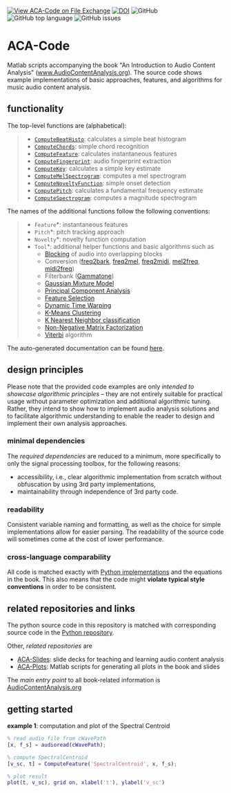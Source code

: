 [![View ACA-Code on File Exchange](https://www.mathworks.com/matlabcentral/images/matlab-file-exchange.svg)](https://www.mathworks.com/matlabcentral/fileexchange/104420-aca-code)
[![DOI](https://zenodo.org/badge/DOI/10.5281/zenodo.6478813.svg)](https://doi.org/10.5281/zenodo.6478813)
![GitHub](https://img.shields.io/github/license/alexanderlerch/ACA-Code)
![GitHub top language](https://img.shields.io/github/languages/top/alexanderlerch/ACA-Code)
![GitHub issues](https://img.shields.io/github/issues-raw/alexanderlerch/ACA-Code)

# ACA-Code
Matlab scripts accompanying the book "An Introduction to Audio Content Analysis" (www.AudioContentAnalysis.org). The source code shows example implementations of basic approaches, features, and algorithms for music audio content analysis.

## functionality
The top-level functions are (alphabetical):
> - [`ComputeBeatHisto`](https://github.com/alexanderlerch/ACA-Code/blob/master/ComputeBeatHisto.m): calculates a simple beat histogram
> - [`ComputeChords`](https://github.com/alexanderlerch/ACA-Code/blob/master/ComputeChords.m): simple chord recognition
> - [`ComputeFeature`](https://github.com/alexanderlerch/ACA-Code/blob/master/ComputeFeature.m): calculates instantaneous features 
> - [`ComputeFingerprint`](https://github.com/alexanderlerch/ACA-Code/blob/master/ComputeFingerprint.m): audio fingerprint extraction 
> - [`ComputeKey`](https://github.com/alexanderlerch/ACA-Code/blob/master/ComputeKey.m): calculates a simple key estimate
> - [`ComputeMelSpectrogram`](https://github.com/alexanderlerch/ACA-Code/blob/master/ComputeMelSpectrogram.m): computes a mel spectrogram
> - [`ComputeNoveltyFunction`](https://github.com/alexanderlerch/ACA-Code/blob/master/ComputeNoveltyFunction.m): simple onset detection
> - [`ComputePitch`](https://github.com/alexanderlerch/ACA-Code/blob/master/ComputePitch.m): calculates a fundamental frequency estimate
> - [`ComputeSpectrogram`](https://github.com/alexanderlerch/ACA-Code/blob/master/ComputeSpectrogram.m): computes a magnitude spectrogram

The names of the additional functions follow the following 
conventions:
> - `Feature`*: instantaneous features
> - `Pitch`*: pitch tracking approach
> - `Novelty`*: novelty function computation
> - `Tool`*: additional helper functions and basic algorithms such as 
>   - [Blocking](https://github.com/alexanderlerch/ACA-Code/blob/master/ToolBlockAudio.m) of audio into overlapping blocks
>   - Conversion ([freq2bark](https://github.com/alexanderlerch/ACA-Code/blob/masterToolFreq2Bark.m), [freq2mel](https://github.com/alexanderlerch/ACA-Code/blob/master/ToolFreq2Mel.m), [freq2midi](https://github.com/alexanderlerch/ACA-Code/blob/master/ToolFreq2Midi.m), [mel2freq](https://github.com/alexanderlerch/ACA-Code/blob/master/Mel2Freq.m), [midi2freq](https://github.com/alexanderlerch/ACA-Code/blob/master/ToolMidi2Freq.m))
>   - Filterbank ([Gammatone](https://github.com/alexanderlerch/ACA-Code/blob/master/ToolGammatoneFb.m))
>   - [Gaussian Mixture Model](https://github.com/alexanderlerch/ACA-Code/blob/master/ToolGmm.m)
>   - [Principal Component Analysis](https://github.com/alexanderlerch/ACA-Code/blob/master/ToolPca.m)
>   - [Feature Selection](https://github.com/alexanderlerch/ACA-Code/blob/master/ToolSeqFeatureSel.m)
>   - [Dynamic Time Warping](https://github.com/alexanderlerch/ACA-Code/blob/master/ToolSimpleDtw.m)
>   - [K-Means Clustering](https://github.com/alexanderlerch/ACA-Code/blob/master/ToolSimpleKmeans.m)
>   - [K Nearest Neighbor classification](https://github.com/alexanderlerch/ACA-Code/blob/master/ToolSimpleKnn.m)
>   - [Non-Negative Matrix Factorization](https://github.com/alexanderlerch/ACA-Code/blob/master/ToolSimpleNmf.m)
>   - [Viterbi](https://github.com/alexanderlerch/ACA-Code/blob/master/ToolViterbi.m) algorithm

The auto-generated documentation can be found [here](https://alexanderlerch.github.io/ACA-Code/).

## design principles
Please note that the provided code examples are only _intended to showcase 
algorithmic principles_ – they are not entirely suitable for practical usage without 
parameter optimization and additional algorithmic tuning. Rather, they intend to show how to implement audio analysis solutions and to facilitate algorithmic understanding to enable the reader to design and implement their own analysis approaches. 

### minimal dependencies
The _required dependencies_ are reduced to a minimum, more specifically to only the signal processing toolbox, for the following reasons:
* accessibility, i.e., clear algorithmic implementation from scratch without obfuscation by using 3rd party implementations,
* maintainability through independence of 3rd party code. 


### readability
Consistent variable naming and formatting, as well as the choice for simple implementations allow for easier parsing.
The readability of the source code will sometimes come at the cost of lower performance.

### cross-language comparability
All code is matched exactly with [Python implementations](https://www.github.com/alexanderlerch/pyACA) and the equations in the book. This also means that the code might **violate typical style conventions** in order to be consistent.

## related repositories and links
The python source code in this repository is matched with corresponding source code in the [Python repository](https://www.github.com/alexanderlerch/pyACA).

Other, _related repositories_ are
* [ACA-Slides](https://www.github.com/alexanderlerch/ACA-Slides): slide decks for teaching and learning audio content analysis
* [ACA-Plots](https://www.github.com/alexanderlerch/ACA-Plots): Matlab scripts for generating all plots in the book and slides

The _main entry point_ to all book-related information is [AudioContentAnalysis.org](https://www.AudioContentAnalysis.org)

## getting started

**example 1**: computation and plot of the Spectral Centroid

```matlab
% read audio file from cWavePath
[x, f_s] = audioread(cWavePath);

% compute SpectralCentroid
[v_sc, t] = ComputeFeature('SpectralCentroid', x, f_s);

% plot result
plot(t, v_sc), grid on, xlabel('t'), ylabel('v_sc')
```


